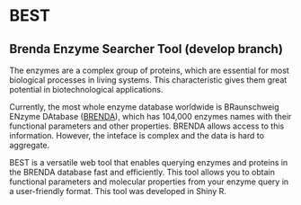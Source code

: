 # BEST
## Brenda Enzyme Searcher Tool (develop branch)

The enzymes are a complex group of proteins, which are essential for most biological processes in living systems. This characteristic gives them great potential in biotechnological applications.

Currently, the most whole enzyme database worldwide is  BRaunschweig ENzyme DAtabase ([BRENDA](https://www.brenda-enzymes.org/)), which has 104,000 enzymes names with their functional parameters and other properties. BRENDA allows access to this information. However, the inteface is complex and the data is hard to aggregate.

BEST is a versatile web tool that enables querying enzymes and proteins in the BRENDA database fast and efficiently. This tool allows you to obtain functional parameters and molecular properties from your enzyme query in a user-friendly format. This tool was developed in Shiny R.
